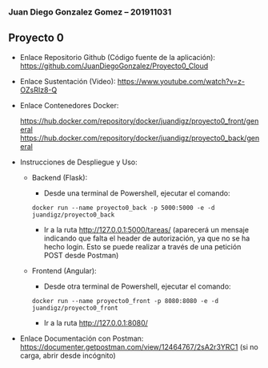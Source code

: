### Juan Diego Gonzalez Gomez – 201911031

## Proyecto 0

- Enlace Repositorio Github (Código fuente de la aplicación):
https://github.com/JuanDiegoGonzalez/Proyecto0_Cloud

- Enlace Sustentación (Video):
https://www.youtube.com/watch?v=z-OZsRIz8-Q

- Enlace Contenedores Docker:

  https://hub.docker.com/repository/docker/juandigz/proyecto0_front/general
  https://hub.docker.com/repository/docker/juandigz/proyecto0_back/general

- Instrucciones de Despliegue y Uso:

  -	Backend (Flask):
    - Desde una terminal de Powershell, ejecutar el comando:

    ```shell
    docker run --name proyecto0_back -p 5000:5000 -e -d juandigz/proyecto0_back
    ```

    -	Ir a la ruta http://127.0.0.1:5000/tareas/ (aparecerá un mensaje indicando que falta el header de autorización, ya que no se ha hecho login. Esto se puede realizar a través de una petición POST desde Postman)

  - Frontend (Angular):
    - Desde otra terminal de Powershell, ejecutar el comando:

    ```shell
    docker run --name proyecto0_front -p 8080:8080 -e -d juandigz/proyecto0_front
    ```

    -	Ir a la ruta http://127.0.0.1:8080/


- Enlace Documentación con Postman:
https://documenter.getpostman.com/view/12464767/2sA2r3YRC1 (si no carga, abrir desde incógnito)

